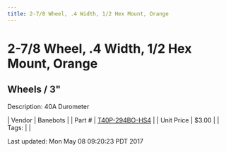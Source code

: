```yaml
---
title: 2-7/8 Wheel, .4 Width, 1/2 Hex Mount, Orange
---
```


# 2-7/8 Wheel, .4 Width, 1/2 Hex Mount, Orange
## Wheels / 3"
Description: 	40A Durometer 

| Vendor | Banebots | 
| Part # | [T40P-294BO-HS4](http://www.banebots.com/category/T40P-2875.html) | 
| Unit Price | $3.00 | 
| Tags: |  | 

Last updated: Mon May 08 09:20:23 PDT 2017